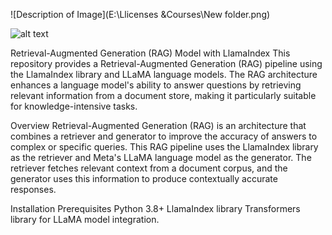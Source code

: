 ![Description of Image](E:\Llicenses &Courses\New folder.png)

![alt text](screenshot_20241030_085255.png)


Retrieval-Augmented Generation (RAG) Model with LlamaIndex
This repository provides a Retrieval-Augmented Generation (RAG) pipeline using the LlamaIndex library and LLaMA language models. The RAG architecture enhances a language model's ability to answer questions by retrieving relevant information from a document store, making it particularly suitable for knowledge-intensive tasks.

Overview
Retrieval-Augmented Generation (RAG) is an architecture that combines a retriever and generator to improve the accuracy of answers to complex or specific queries. This RAG pipeline uses the LlamaIndex library as the retriever and Meta's LLaMA language model as the generator. The retriever fetches relevant context from a document corpus, and the generator uses this information to produce contextually accurate responses.

Installation
Prerequisites
Python 3.8+
LlamaIndex library
Transformers library for LLaMA model integration.